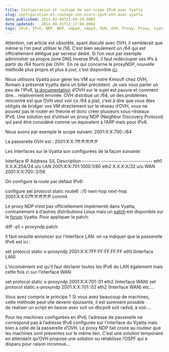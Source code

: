 ```yaml
---
title: Configuration et routage de son scope IPv6 avec Vyatta
slug: configuration-et-routage-son-score-ipv6-ovh-avec-vyatta
date_published: 2013-03-04T22:09:24.000Z
date_updated:   2014-08-31T12:17:04.000Z
tags: IPv6, IPv6, NDP, NDP, ndppd, ndppd, OVH, OVH, Proxy, Proxy, Vyatta, Vyatta
---
```



Attention, cet article est obsolète, ayant discuté avec OVH, il semblerait que même si l’on peut utiliser le /56. C’est bien seulement un /64 qui est officiellement délégué par serveur dédié. Si l’on veut par exemple administrer sa propre zone DNS inverse IPv6, il faut redécouper ses IPs à partir du /64 fourni par OVH.  En ce qui concerne le proxyNDP, nouvelle methode plus propre et plus à jour, c’est disponible [ici](http://blog.vsense.fr/maj-vyatta-6-5-et-proxy-ndp/ "MAJ Vyatta 6.5 et Proxy NDP").

Nous utilisons Vyatta pour gérer les VM sur notre Kimsufi chez OVH, Romain à présenté Vyatta dans un billet précèdent. Je vais vous parler un peu de l’IPv6, [la documentation](http://guides.ovh.com/Ipv4Ipv6) d’OVH sur le sujet est pauvre et comment dire… relativement erronée. OVH distribue un /64, un des problèmes rencontré est que OVH veut voir ce /64 à plat, c’est à dire que vous êtes obligés de bridger vos VM directement sur le réseau d’OVH, vous ne pouvez pas le router en théorie et donc créer plusieurs sous-réseaux IPv6. Une solution est d’utiliser un proxy NDP (Neighbor Discovery Protocol) qui peut être considéré comme un équivalent à l’ARP mais pour IPv6.

Nous avons par exemple le scope suivant: 2001:X:X:700::/64

La passerelle OVH est : 2001:X:X:7ff:ff:ff:ff:ff

Les interfaces sur le Vyatta son configurées de la façon suivante:

Interface IP Address S/L Description --------- ---------- --- ----------- eth1 X.X.X.254/24 u/u LAN 2001:X:X:701:1000:1/80 eth2 X.X.X.X/32 u/u WAN 2001:X:X:700::2/56

On configure la route par défaut IPv6:

configure set protocol static route6 ::/0 next-hop next-hop 2001:X:X:07ff:ff:ff:ff:ff commit

Le proxy NDP n’est pas officiellement implémenté dans Vyatta, contrairement à d’autres distributions Linux mais un [patch](http://intarweb.goretsoft.net/tmp/proxyndp.patch) est disponible sur le [forum](http://www.vyatta.org/forum/viewtopic.php?t=6061&sid=86907912bc79caac0a22f9e676b76a71) Vyatta. Pour appliquer le patch:

diff -p1 < proxyndp.patch

Il faut ensuite annoncer sur l’interface LAN: on va indiquer que la passerelle IPv6 est ici :

set protocol static x-proxyndp 2001:X:X:7FF:FF:FF:FF:FF eth1 (Interface LAN)

L’inconvénient est qu’il faut déclarer toutes les IPv6 du LAN également mais cette fois ci sur l’interface WAN:

set protocol static x-proxyndp 2001:X:X:701::01 eth2 (Interface WAN) set protocol static x-proxyndp 2001:X:X:701::02 eth2 (Interface WAN) etc....

Vous avez compris le principe ? Si vous avez beaucoup de machines, cette méthode peut vite devenir épuisante, il est surement possible de réaliser un script en liaison avec soit un dhcpv6 soit radvd, à voir….

Pour les machines configurées en IPv6, l’adresse de passerelle ne correspond pas à l’adresse IPv6 configurée sur l’interface du Vyatta mais bien à celle de la passerelle d’OVH. Le proxy NDP fait croire au routeur que les machines sont présentes sur le même lien. C’est une solution temporaire en attendant qu’OVH propose une solution ou rétablisse l’OSPF qui a disparu pour raison inconnue…




